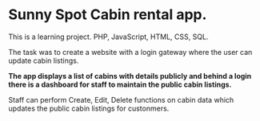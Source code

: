 # **Sunny Spot Cabin rental app.**

This is a learning project.
PHP, JavaScript, HTML, CSS, SQL.

The task was to create a website with a login gateway where the user can update cabin listings.

**The app displays a list of cabins with details publicly and behind a login there is a dashboard for staff to maintain the public cabin listings.**

Staff can perform Create, Edit, Delete functions on cabin data which updates the public cabin listings for custonmers.
